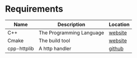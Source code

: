 # Requirements

Name|Description|Location
---|---|---
C++|The Programming Language|[website](https://isocpp.org)
Cmake|The build tool|[website](https://cmake.org)
cpp-httplib|A http handler|[github](https://github.com/yhirose/cpp-httplib)